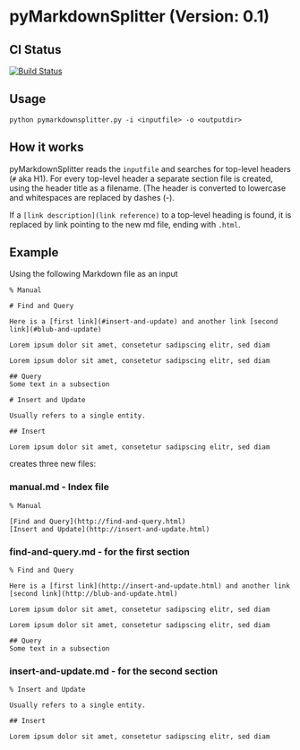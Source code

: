 # pyMarkdownSplitter (Version: 0.1)

## CI Status
[![Build Status](https://travis-ci.org/fschlag/pyMarkdownSplitter.svg?branch=master)](https://travis-ci.org/fschlag/pyMarkdownSplitter)

## Usage
```
python pymarkdownsplitter.py -i <inputfile> -o <outputdir>
```

## How it works
pyMarkdownSplitter reads the `inputfile` and searches for top-level headers (`#` aka H1).
For every top-level header a separate section file is created, using the header title as a filename.
(The header is converted to lowercase and whitespaces are replaced by dashes (-).

If a `[link description](link reference)` to a top-level heading is found, it is replaced by link pointing to the new md file, ending with `.html`.

## Example
Using the following Markdown file as an input 
```
% Manual

# Find and Query

Here is a [first link](#insert-and-update) and another link [second link](#blub-and-update)

Lorem ipsum dolor sit amet, consetetur sadipscing elitr, sed diam

Lorem ipsum dolor sit amet, consetetur sadipscing elitr, sed diam

## Query
Some text in a subsection

# Insert and Update

Usually refers to a single entity. 

## Insert

Lorem ipsum dolor sit amet, consetetur sadipscing elitr, sed diam
```
creates three new files:
### manual.md - Index file
```
% Manual

[Find and Query](http://find-and-query.html)
[Insert and Update](http://insert-and-update.html)
```

### find-and-query.md - for the first section
```
% Find and Query

Here is a [first link](http://insert-and-update.html) and another link [second link](http://blub-and-update.html)

Lorem ipsum dolor sit amet, consetetur sadipscing elitr, sed diam

Lorem ipsum dolor sit amet, consetetur sadipscing elitr, sed diam

## Query
Some text in a subsection
```

### insert-and-update.md - for the second section
```
% Insert and Update

Usually refers to a single entity. 

## Insert

Lorem ipsum dolor sit amet, consetetur sadipscing elitr, sed diam
```
